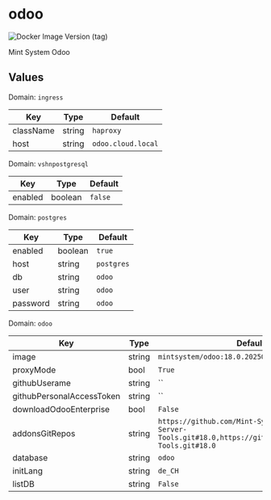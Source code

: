 # odoo

![Docker Image Version (tag)](https://img.shields.io/docker/v/mintsystem/odoo/18.0)

Mint System Odoo

## Values

Domain: `ingress`

| Key       | Type   | Default            |
| --------- | ------ | ------------------ |
| className | string | `haproxy`          |
| host      | string | `odoo.cloud.local` |

Domain: `vshnpostgresql`

| Key     | Type    | Default |
| ------- | ------- | ------- |
| enabled | boolean | `false` |

Domain: `postgres`

| Key      | Type    | Default    |
| -------- | ------- | ---------- |
| enabled  | boolean | `true`     |
| host     | string  | `postgres` |
| db       | string  | `odoo`     |
| user     | string  | `odoo`     |
| password | string  | `odoo`     |

Domain: `odoo`

| Key                       | Type   | Default                                                                                                       |
| ------------------------- | ------ | ------------------------------------------------------------------------------------------------------------- |
| image                     | string | `mintsystem/odoo:18.0.20250401`                                                                               |
| proxyMode                 | bool   | `True`                                                                                                        |
| githubUserame             | string | ``                                                                                                            |
| githubPersonalAccessToken | string | ``                                                                                                            |
| downloadOdooEnterprise    | bool   | `False`                                                                                                       |
| addonsGitRepos            | string | `https://github.com/Mint-System/Odoo-Apps-Server-Tools.git#18.0,https://github.com/OCA/Server-Tools.git#18.0` |
| database                  | string | `odoo`                                                                                                        |
| initLang                  | string | `de_CH`                                                                                                       |
| listDB                    | string | `False`                                                                                                       |
